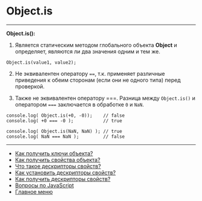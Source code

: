 # Object.is

---

**Object.is():**

1. Является статическим методом глобального объекта **Object** и определяет, являются ли два значения одним и тем же.

```
Object.is(value1, value2);
```

2. Не эквивалентен оператору `==`, т.к. применяет различные приведения к обеим сторонам (если они не одного типа) перед проверкой.

3. Также не эквивалентен оператору ===. Разница между `Object.is()` и оператором `===` заключается в обработке `0` и `NaN`.

```
console.log( Object.is(+0, -0));    // false
console.log( +0 === -0 );           // true

console.log( Object.is(NaN, NaN) ); // true
console.log( NaN === NaN );         // false
```

---

- [Как получить ключи объекта?](./Object.keys.md)
- [Как получить свойства объекта?](./Object.values.md)
- [Что такое дескрипторы свойств?](./flagsAndDescriptors.md)
- [Как установить дескрипторы свойств?](./Object.defineProperty.md)
- [Как получить дескрипторы свойств?](./Object.getOwnPropertyDescriptor.md)
- [Вопросы по JavaScript](../javaScript.md)
- [Главное меню](../../README.md)
